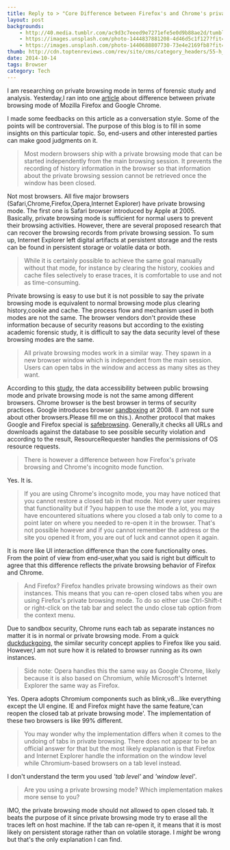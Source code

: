 ```yaml
---
title: Reply to > "Core Difference between Firefox's and Chrome's private browsing mode"
layout: post
backgrounds:
    - http://40.media.tumblr.com/ac9d3c7eeed9e7271efe5e0d9b88ae2d/tumblr_nqx8chHbKD1tubinno1_1280.jpg
    - https://images.unsplash.com/photo-1444837881208-4d46d5c1f127?fit=crop&fm=jpg
    - https://images.unsplash.com/photo-1440688807730-73e4e2169fb8?fit=crop&fm=jpg
thumb: http://cdn.toptenreviews.com/rev/site/cms/category_headers/55-h_main-w.png
date: 2014-10-14
tags: Browser
category: Tech
---
```


I am researching on private browsing mode in terms of forensic study and analysis. Yesterday,I ran into one <a href="http://www.ghacks.net/2014/10/13/a-core-difference-between-firefoxs-and-chromes-private-browsing-mode/" target="_blank">article</a> about difference between private browsing mode of Mozilla Firefox and Google Chrome.

I made some feedbacks on this article as a conversation style. Some of the points will be controversial. The purpose of this blog is to fill in some insights on this particular topic. So, end-users and other interested parties can make good judgments on it.


>Most modern browsers ship with a private browsing mode that can be started independently from the main browsing session. It prevents the recording of history information in the browser so that information about the private browsing session cannot be retrieved once the window has been closed.

Not most browsers. All five major browsers (Safari,Chrome,Firefox,Opera,Internet Explorer) have private browsing mode. The first one is Safari browser introduced by Apple at 2005. Basically, private browsing mode is sufficient for normal users to prevent their browsing activities. However, there are several proposed research that can recover the browsing records from private browsing session. To sum up, Internet Explorer left digital artifacts at persistent storage and the rests can be found in persistent storage or volatile data or both.

>While it is certainly possible to achieve the same goal manually without that mode, for instance by clearing the history, cookies and cache files selectively to erase traces, it is comfortable to use and not as time-consuming.

Private browsing is easy to use but it is not possible to say the private browsing mode is equivalent to normal browsing mode plus clearing history,cookie and cache. The process flow and mechanism used in both modes are not the same. The browser vendors don't provide these information because of security reasons but according to the existing academic forensic study, it is difficult to say the data security level of these browsing modes are the same.

>All private browsing modes work in a similar way. They spawn in a new browser window which is independent from the main session. Users can open tabs in the window and access as many sites as they want.

According to this <a href ="http://crypto.stanford.edu/~dabo/pubs/papers/privatebrowsing.pdf" target=_blank>study</a>, the data accessibility between public browsing mode and private browsing mode is not the same among different browsers. Chrome browser is the best browser  in terms of security practices. Google introduces browser <a href="http://blog.chromium.org/2008/10/new-approach-to-browser-security-Google.html">sandboxing</a> at 2008. (I am not sure about other browsers.Please fill me on this.). Another protocol that makes Google and Firefox special is <a href="https://code.google.com/p/google-safe-browsing/wiki/Protocolv2Spec">safebrowsing</a>. Generally,it checks all URLs and downloads against the database to see possible security violation and according to the result, ResourceRequester handles the permissions of OS resource requests.

> There is however a difference between how Firefox's private browsing and Chrome's incognito mode function.

Yes. It is.

>If you are using Chrome's incognito mode, you may have noticed that you cannot restore a closed tab in that mode. Not every user requires that functionality but if ?you happen to use the mode a lot, you may have encountered situations where you closed a tab only to come to a point later on where you needed to re-open it in the browser. That's not possible however and if you cannot remember the address or the site you opened it from, you are out of luck and cannot open it again.

It is more like UI interaction difference than the core functionality ones. From the point of view from end-user,what you said is right but difficult to agree that this difference reflects the private browsing behavior of Firefox and Chrome.

>And Firefox? Firefox handles private browsing windows as their own instances. This means that you can re-open closed tabs when you are using Firefox's private browsing mode. To do so either use Ctrl-Shift-t or right-click on the tab bar and select the undo close tab option from the context menu.

Due to sandbox security, Chrome runs each tab as separate instances no matter it is in normal or private browsing mode. From a quick <a href ="https://wiki.mozilla.org/Sandbox#Sandboxing_Firefox" target="_blank">duckduckgoing</a>, the similar security concept applies to Firefox like you said. However,I am not sure how it is related to browser running as its own instances.

>Side note: Opera handles this the same way as Google Chrome, likely because it is also based on Chromium, while Microsoft's Internet Explorer the same way as Firefox.

Yes. Opera adopts Chromium components such as blink,v8...like everything except the UI engine. IE and Firefox might have the same feature,'can reopen the closed tab at private browsing mode'. The implementation of these two browsers is like 99% different. 

>You may wonder why the implementation differs when it comes to the undoing of tabs in private browsing. There does not appear to be an official answer for that but the most likely explanation is that Firefox and Internet Explorer handle the information on the window level while Chromium-based browsers on a tab level instead.

I don't understand the term you used *'tab level'* and *'window level'*. 

>Are you using a private browsing mode? Which implementation makes more sense to you?

IMO, the private browsing mode should not allowed to open closed tab. It beats the purpose of it since private browsing mode try to erase all the traces left on host machine. If the tab can re-open it, it means that it is most likely on persistent storage rather than on volatile storage. I *might* be wrong but that's the only explanation I can find. 


